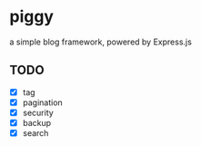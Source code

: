 # piggy
a simple blog framework, powered by Express.js

## TODO
- [x] tag
- [x] pagination
- [x] security
- [x] backup
- [x] search
